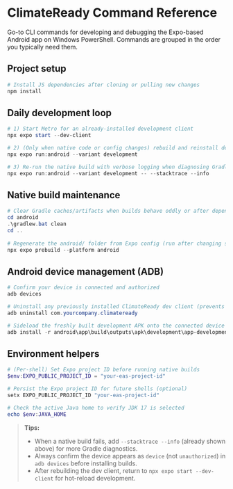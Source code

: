 # ClimateReady Command Reference

Go-to CLI commands for developing and debugging the Expo-based Android app on Windows PowerShell. Commands are grouped in the order you typically need them.

## Project setup

```powershell
# Install JS dependencies after cloning or pulling new changes
npm install
```

## Daily development loop

```powershell
# 1) Start Metro for an already-installed development client
npx expo start --dev-client

# 2) (Only when native code or config changes) rebuild and reinstall dev client
npx expo run:android --variant development

# 3) Re-run the native build with verbose logging when diagnosing Gradle failures
npx expo run:android --variant development -- --stacktrace --info
```

## Native build maintenance

```powershell
# Clear Gradle caches/artifacts when builds behave oddly or after dependency changes
cd android
.\gradlew.bat clean
cd ..
 
# Regenerate the android/ folder from Expo config (run after changing splash/icon assets or when re-syncing with Expo)
npx expo prebuild --platform android
```

## Android device management (ADB)

```powershell
# Confirm your device is connected and authorized
adb devices

# Uninstall any previously installed ClimateReady dev client (prevents signature conflicts)
adb uninstall com.yourcompany.climateready

# Sideload the freshly built development APK onto the connected device
adb install -r android\app\build\outputs\apk\development\app-development.apk
```

## Environment helpers

```powershell
# (Per-shell) Set Expo project ID before running native builds
$env:EXPO_PUBLIC_PROJECT_ID = "your-eas-project-id"

# Persist the Expo project ID for future shells (optional)
setx EXPO_PUBLIC_PROJECT_ID "your-eas-project-id"

# Check the active Java home to verify JDK 17 is selected
echo $env:JAVA_HOME
```

> **Tips:**
> - When a native build fails, add `--stacktrace --info` (already shown above) for more Gradle diagnostics.
> - Always confirm the device appears as `device` (not `unauthorized`) in `adb devices` before installing builds.
> - After rebuilding the dev client, return to `npx expo start --dev-client` for hot-reload development.
